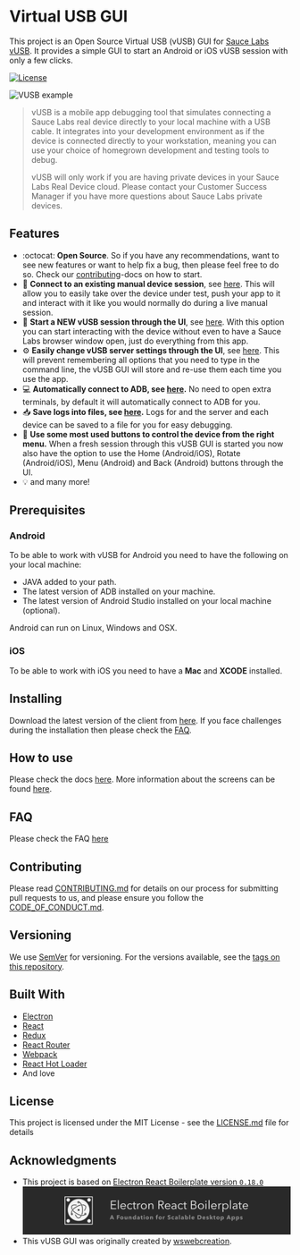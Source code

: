 # Virtual USB GUI
This project is an Open Source Virtual USB (vUSB) GUI for
[Sauce Labs vUSB](https://docs.saucelabs.com/mobile-apps/virtual-usb). It provides a simple GUI to start an Android or 
iOS vUSB session with only a few clicks.

[![License](https://img.shields.io/github/license/saucelabs/saucelabs-vusb-app.svg?color=success&style=flat-square&label=License)](https://github.com/saucelabs/saucelabs-vusb-appl/blob/main/LICENSE)

![VUSB example](./docs/assets/vusb.gif)

> vUSB  is a mobile app debugging tool that simulates connecting a Sauce Labs real device directly to your local machine
> with a USB cable. It integrates into your development environment as if the device is connected directly to your
> workstation, meaning you can use your choice of homegrown development and testing tools to debug.
> 
> vUSB will only work if you are having private devices in your Sauce Labs Real Device cloud. Please contact your
> Customer Success Manager if you have more questions about Sauce Labs private devices.

## Features
- :octocat: **Open Source**. So if you have any recommendations, want to see new features or want to help fix a bug,
  then please feel free to do so. Check our [contributing](./docs/CONTRIBUTING.md)-docs on how to start.
- :link: **Connect to an existing manual device session**, see 
  [here](./docs/SCREENS.md#connected-device-from-an-already-opened-device-session). This will allow you to easily take
  over the device under test, push your app to it and interact with it like you would normally do during a live manual
  session.
- :iphone: **Start a NEW vUSB session through the UI**, see 
  [here](./docs/SCREENS.md#connected-device-from-a-clean-session). With this option you can start interacting with the
  device without even to have a Sauce Labs browser window open, just do everything from this app.
- :gear: **Easily change vUSB server settings through the UI**, see [here](./docs/SCREENS.md#settings). This will
  prevent remembering all options that you need to type in the command line, the vUSB GUI will store and re-use them 
  each time you use the app.
- :computer: **Automatically connect to ADB, see [here](./docs/SCREENS.md#automatically-connect-adb).** No need to open
  extra terminals, by default it will automatically connect to ADB for you.
- :inbox_tray: **Save logs into files, see [here](./docs/SCREENS.md#write-logs-to-file).** Logs for and the server and
  each device can be saved to a file for you for easy debugging.
- :radio_button: **Use some most used buttons to control the device from the right menu.** When a fresh session through
  this vUSB GUI is started you now also have the option to use the Home (Android/iOS), Rotate (Android/iOS), 
  Menu (Android) and Back (Android) buttons through the UI.
- :bulb: and many more!

## Prerequisites
### Android
To be able to work with vUSB for Android you need to have the following on your local machine:

- JAVA added to your path.
- The latest version of ADB installed on your machine.
- The latest version of Android Studio installed on your local machine (optional).

Android can run on Linux, Windows and OSX.

### iOS
To be able to work with iOS you need to have a **Mac** and **XCODE** installed.

## Installing
Download the latest version of the client from [here](https://github.com/saucelabs/saucelabs-vusb-app/releases).
If you face challenges during the installation then please check the [FAQ](./docs/FAQ.md).

## How to use
Please check the docs [here](./docs/HOW_TO_USE.md). More information about the screens can be found [here](./docs/SCREENS.md).

## FAQ
Please check the FAQ [here](./docs/FAQ.md)

## Contributing
Please read [CONTRIBUTING.md](docs/CONTRIBUTING.md) for details on our process for submitting pull requests to us, and 
please ensure you follow the [CODE_OF_CONDUCT.md](CODE_OF_CONDUCT.md).

## Versioning
We use [SemVer](http://semver.org/) for versioning. For the versions available, see the
[tags on this repository](https://github.com/saucelabs/_projectname_/tags). 

## Built With
- [Electron](http://electron.atom.io/)
- [React](https://facebook.github.io/react/)
- [Redux](https://github.com/reactjs/redux)
- [React Router](https://github.com/reactjs/react-router)
- [Webpack](http://webpack.github.io/docs/)
- [React Hot Loader](https://github.com/gaearon/react-hot-loader)
- And love 

## License
This project is licensed under the MIT License - see the [LICENSE.md](LICENSE.md) file for details

## Acknowledgments
- This project is based on 
[Electron React Boilerplate version `0.18.0`](https://github.com/electron-react-boilerplate/electron-react-boilerplate/)
![Electron React Boilerplate](./docs/assets/erb-banner.png "Electron React Boilerplate version `0.18.0`")
- This vUSB GUI was originally created by [wswebcreation](https://github.com/wswebcreation).
